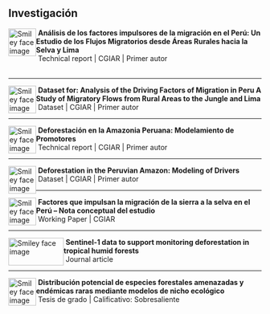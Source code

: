 #
## **Investigación** 

<p>
    <img src="https://www.cgiar.org/wp/wp-content/themes/cgiar/assets/images/logo-04dd455e58-04dd455e58.png" alt="Smiley face image"
      style="float:left; width:55px; height:55px;">
  </a>
  <span style="vertical-align:bottom">
    &nbsp;<strong>Análisis de los factores impulsores de la migración en el Perú: Un Estudio de los Flujos Migratorios desde Áreas Rurales hacia la Selva y Lima</strong><br>
    &nbsp;Technical report | CGIAR | Primer autor<br>
    &nbsp;
  </span>
</p>

<hr size="30">
<p>
    <img src="https://www.cgiar.org/wp/wp-content/themes/cgiar/assets/images/logo-04dd455e58-04dd455e58.png" alt="Smiley face image"
      style="float:left; width:55px; height:55px;">
  </a>
  <span style="vertical-align:bottom">
    &nbsp;<strong>Dataset for: Analysis of the Driving Factors of Migration in Peru A Study of Migratory Flows from Rural Areas to the Jungle and Lima</strong><br>
    &nbsp;Dataset | CGIAR | Primer autor
  </span>
</p>


<hr size="30">
<p>
    <img src="https://www.cgiar.org/wp/wp-content/themes/cgiar/assets/images/logo-04dd455e58-04dd455e58.png" alt="Smiley face image"
      style="float:left; width:55px; height:55px;">
  </a>
  <span style="vertical-align:bottom">
    &nbsp;<strong>Deforestación en la Amazonia Peruana: Modelamiento de Promotores</strong><br>
    &nbsp;Technical report | CGIAR | Primer autor
  </span>
</p>


<hr size="30">
<p>
    <img src="https://www.cgiar.org/wp/wp-content/themes/cgiar/assets/images/logo-04dd455e58-04dd455e58.png" alt="Smiley face image"
      style="float:left; width:55px; height:55px;">
  </a>
  <span style="vertical-align:bottom">
    &nbsp;<strong>Deforestation in the Peruvian Amazon: Modeling of Drivers</strong><br>
    &nbsp;Dataset | CGIAR | Primer autor<br>
  </span>
</p>


<hr size="30">
<p>
    <img src="https://www.cgiar.org/wp/wp-content/themes/cgiar/assets/images/logo-04dd455e58-04dd455e58.png" alt="Smiley face image"
      style="float:left; width:55px; height:55px;">
  </a>
  <span style="vertical-align:bottom">
    &nbsp;<strong>Factores que impulsan la migración de la sierra a la selva en el Perú – Nota conceptual del estudio</strong><br>
    &nbsp;Working Paper | CGIAR<br>
  </span>
</p>


<hr size="30">
<p>
    <img src="https://osjournal.org/img/OSJ_logo.png" alt="Smiley face image"
      style="float:left; width:110px; height:55px;">
  </a>
  <span style="vertical-align:bottom">
    &nbsp;<strong>Sentinel-1 data to support monitoring deforestation in tropical humid forests</strong><br>
    &nbsp;Journal article<br>
  </span>
</p>


<hr size="30">
<p>
    <img src="https://upload.wikimedia.org/wikipedia/commons/a/a9/Unalm_logo.png" alt="Smiley face image"
      style="float:left; width:55px; height:55px;">
  </a>
  <span style="vertical-align:bottom">
    &nbsp;<strong>Distribución potencial de especies forestales amenazadas y endémicas raras mediante modelos de nicho ecológico</strong><br>
    &nbsp;Tesis de grado | Calificativo: Sobresaliente<br>
  </span>
</p>